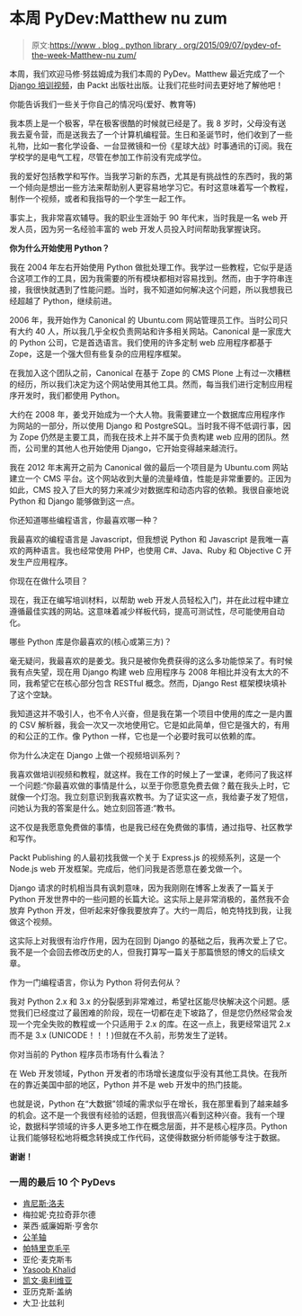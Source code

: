 # 本周 PyDev:Matthew nu zum

> 原文:[https://www . blog . python library . org/2015/09/07/pydev-of-the-week-Matthew-nu zum/](https://www.blog.pythonlibrary.org/2015/09/07/pydev-of-the-week-matthew-nuzum/)

本周，我们欢迎马修·努兹姆成为我们本周的 PyDev。Matthew 最近完成了一个 [Django 培训视频](https://www.packtpub.com/web-development/learning-django-web-development-video)，由 Packt 出版社出版。让我们花些时间去更好地了解他吧！

你能告诉我们一些关于你自己的情况吗(爱好、教育等)

我本质上是一个极客，早在极客很酷的时候就已经是了。我 8 岁时，父母没有送我去夏令营，而是送我去了一个计算机编程营。生日和圣诞节时，他们收到了一些礼物，比如一套化学设备、一台显微镜和一份《星球大战》时事通讯的订阅。我在学校学的是电气工程，尽管在参加工作前没有完成学位。

我的爱好包括教学和写作。当我学习新的东西，尤其是有挑战性的东西时，我的第一个倾向是想出一些方法来帮助别人更容易地学习它。有时这意味着写一个教程，制作一个视频，或者和我指导的一个学生一起工作。

事实上，我非常喜欢辅导。我的职业生涯始于 90 年代末，当时我是一名 web 开发人员，因为另一名经验丰富的 web 开发人员投入时间帮助我掌握诀窍。

 **你为什么开始使用 Python？**

我在 2004 年左右开始使用 Python 做批处理工作。我学过一些教程，它似乎是适合这项工作的工具，因为我需要的所有模块都相对容易找到。然而，由于字符串连接，我很快就遇到了性能问题。当时，我不知道如何解决这个问题，所以我想我已经超越了 Python，继续前进。

2006 年，我开始作为 Canonical 的 Ubuntu.com 网站管理员工作。当时公司只有大约 40 人，所以我几乎全权负责网站和许多相关网站。Canonical 是一家庞大的 Python 公司，它是首选语言。我们使用的许多定制 web 应用程序都基于 Zope，这是一个强大但有些复杂的应用程序框架。

在我加入这个团队之前，Canonical 在基于 Zope 的 CMS Plone 上有过一次糟糕的经历，所以我们决定为这个网站使用其他工具。然而，每当我们进行定制应用程序开发时，我们都使用 Python。

大约在 2008 年，姜戈开始成为一个大人物。我需要建立一个数据库应用程序作为网站的一部分，所以使用 Django 和 PostgreSQL。当时我不得不低调行事，因为 Zope 仍然是主要工具，而我在技术上并不属于负责构建 web 应用的团队。然而，公司里的其他人也开始使用 Django，它开始变得越来越流行。

我在 2012 年末离开之前为 Canonical 做的最后一个项目是为 Ubuntu.com 网站建立一个 CMS 平台。这个网站收到大量的流量峰值，性能是非常重要的。正因为如此，CMS 投入了巨大的努力来减少对数据库和动态内容的依赖。我很自豪地说 Python 和 Django 能够做到这一点。

你还知道哪些编程语言，你最喜欢哪一种？

我最喜欢的编程语言是 Javascript，但我想说 Python 和 Javascript 是我唯一喜欢的两种语言。我也经常使用 PHP，也使用 C#、Java、Ruby 和 Objective C 开发生产应用程序。

你现在在做什么项目？

现在，我正在编写培训材料，以帮助 web 开发人员轻松入门，并在此过程中建立遵循最佳实践的网站。这意味着减少样板代码，提高可测试性，尽可能使用自动化。

哪些 Python 库是你最喜欢的(核心或第三方)？

毫无疑问，我最喜欢的是姜戈。我只是被你免费获得的这么多功能惊呆了。有时候我有点失望，现在用 Django 构建 web 应用程序与 2008 年相比并没有太大的不同，我希望它在核心部分包含 RESTful 概念。然而，Django Rest 框架模块填补了这个空缺。

我知道这并不吸引人，也不令人兴奋，但是我在第一个项目中使用的库之一是内置的 CSV 解析器，我会一次又一次地使用它。它是如此简单，但它是强大的，有用的和公正的工作。像 Python 一样，它也是一个必要时我可以依赖的库。

你为什么决定在 Django 上做一个视频培训系列？

我喜欢做培训视频和教程，就这样。我在工作的时候上了一堂课，老师问了我这样一个问题:“你最喜欢做的事情是什么，以至于你愿意免费去做？戴在我头上时，它就像一个灯泡。我立刻意识到我喜欢教书。为了证实这一点，我给妻子发了短信，问她认为我的答案是什么。她立刻回答道:“教书。

这不仅是我愿意免费做的事情，也是我已经在免费做的事情，通过指导、社区教学和写作。

Packt Publishing 的人最初找我做一个关于 Express.js 的视频系列，这是一个 Node.js web 开发框架。完成后，他们问我是否愿意在姜戈做一个。

Django 请求的时机相当具有讽刺意味，因为我刚刚在博客上发表了一篇关于 Python 开发世界中的一些问题的长篇大论。这实际上是非常消极的，虽然我不会放弃 Python 开发，但听起来好像我要放弃了。大约一周后，帕克特找到我，让我做这个视频。

这实际上对我很有治疗作用，因为在回到 Django 的基础之后，我再次爱上了它。我不是一个会回去修改历史的人，但我打算写一篇关于那篇愤怒的博文的后续文章。

作为一门编程语言，你认为 Python 将何去何从？

我对 Python 2.x 和 3.x 的分裂感到非常难过，希望社区能尽快解决这个问题。感觉我们已经度过了最困难的阶段，现在一切都在走下坡路了，但是您仍然经常会发现一个完全失败的教程或一个只适用于 2.x 的库。在这一点上，我更经常诅咒 2.x 而不是 3.x (UNICODE！！！)但就在不久前，形势发生了逆转。

你对当前的 Python 程序员市场有什么看法？

在 Web 开发领域，Python 开发者的市场增长速度似乎没有其他工具快。在我所在的靠近美国中部的地区，Python 并不是 web 开发中的热门技能。

也就是说，Python 在“大数据”领域的需求似乎在增长，我在那里看到了越来越多的机会。这不是一个我很有经验的话题，但我很高兴看到这种兴奋。我有一个理论，数据科学领域的许多人更多地工作在概念层面，并不是核心程序员。Python 让我们能够轻松地将概念转换成工作代码，这使得数据分析师能够专注于数据。

**谢谢！**

### 一周的最后 10 个 PyDevs

*   [肯尼斯·洛夫](https://www.blog.pythonlibrary.org/2015/08/31/pydev-of-the-week-kenneth-love/)
*   梅拉妮·克拉奇菲尔德
*   莱西·威廉姆斯·亨舍尔
*   [公羊轴](https://www.blog.pythonlibrary.org/2015/08/10/pydev-of-the-week-ram-rachum/)
*   [帕特里克毛平](https://www.blog.pythonlibrary.org/2015/08/03/pydev-of-the-week-patrick-maupin/)
*   亚伦·麦克斯韦
*   [Yasoob Khalid](https://www.blog.pythonlibrary.org/2015/07/20/pydev-of-the-week-yasoob-khalid/)
*   [凯文·奥利维亚](https://www.blog.pythonlibrary.org/2015/07/13/pydev-of-the-week-kevin-ollivier/)
*   亚历克斯·盖纳
*   大卫·比兹利